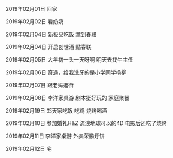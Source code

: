 2019年02月01日
回家

2019年02月02日
看奶奶

2019年02月04日
新极品吃饭
拿到春联

2019年02月04日
开启创世酒
贴春联


2019年02月05日
大年初一头一天呀啊
明天去找牛主任

2019年02月06日
奇遇，给我洗牙的是小学同学杨柳

2019年02月07日
跟老妈逛街

2019年02月08日
李洋家桌游
剧本挺好玩的
家庭聚餐

2019年02月19日
郑天家吃饭
吃鸡
烧烤喝酒

2019年02月10日
参加婚礼H&Z
流浪地球可以的4D
电影后还吃了烧烤

2019年02月11日
李洋家桌游
外卖荣鹏烀饼

2019年02月12日
宅